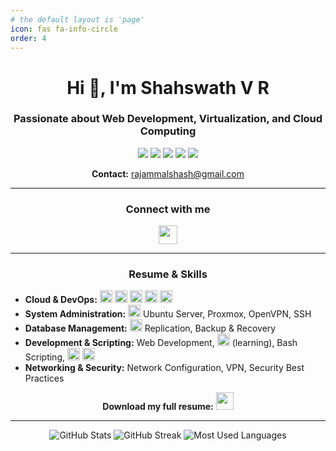 ```yaml
---
# the default layout is 'page'
icon: fas fa-info-circle
order: 4
---
```


<h1 align="center">Hi 👋, I'm Shahswath V R</h1>
<h3 align="center">Passionate about Web Development, Virtualization, and Cloud Computing</h3>

<div align="center">
  <img src="https://img.shields.io/badge/Open%20HPC%20Clustering-blue?style=for-the-badge"/>
  <img src="https://img.shields.io/badge/React-Learning-blue?logo=react&style=for-the-badge"/>
  <img src="https://img.shields.io/badge/Kubernetes%20%26%20GCP-Collaboration-brightgreen?logo=kubernetes&logoColor=white&style=for-the-badge"/>
  <img src="https://img.shields.io/badge/AWS%20%26%20GCP-Help%20Wanted-orange?logo=amazon-aws&logoColor=white&style=for-the-badge"/>
  <img src="https://img.shields.io/badge/Proxmox%20%7C%20Linux%20%7C%20Docker-Expert-yellow?logo=docker&logoColor=white&style=for-the-badge"/>
</div>

<p align="center">
  <b>Contact:</b> <a href="mailto:rajammalshash@gmail.com">rajammalshash@gmail.com</a>
</p>

---

<h3 align="center">Connect with me</h3>
<p align="center">
  <a href="https://linkedin.com/in/shashwath v r" target="blank">
    <img src="https://img.shields.io/badge/LinkedIn-Connect-blue?logo=linkedin&style=for-the-badge" height="30"/>
  </a>
</p>

---

<h3 align="center">Resume & Skills</h3>
<ul>
  <li><b>Cloud & DevOps:</b> <img src="https://img.shields.io/badge/AWS-232F3E?style=flat&logo=amazon-aws&logoColor=white" height="20"/> <img src="https://img.shields.io/badge/GCP-4285F4?style=flat&logo=google-cloud&logoColor=white" height="20"/> <img src="https://img.shields.io/badge/Kubernetes-326CE5?style=flat&logo=kubernetes&logoColor=white" height="20"/> <img src="https://img.shields.io/badge/Docker-2496ED?style=flat&logo=docker&logoColor=white" height="20"/> <img src="https://img.shields.io/badge/Jenkins-D24939?style=flat&logo=jenkins&logoColor=white" height="20"/></li>
  <li><b>System Administration:</b> <img src="https://img.shields.io/badge/Linux-FCC624?style=flat&logo=linux&logoColor=black" height="20"/> Ubuntu Server, Proxmox, OpenVPN, SSH</li>
  <li><b>Database Management:</b> <img src="https://img.shields.io/badge/MySQL-4479A1?style=flat&logo=mysql&logoColor=white" height="20"/> Replication, Backup & Recovery</li>
  <li><b>Development & Scripting:</b> Web Development, <img src="https://img.shields.io/badge/React-20232A?style=flat&logo=react&logoColor=61DAFB" height="20"/> (learning), Bash Scripting, <img src="https://img.shields.io/badge/Git-F05032?style=flat&logo=git&logoColor=white" height="20"/> <img src="https://img.shields.io/badge/GitHub-181717?style=flat&logo=github&logoColor=white" height="20"/></li>
  <li><b>Networking & Security:</b> Network Configuration, VPN, Security Best Practices</li>
</ul>

<p align="center"><b>Download my full resume:</b> <a href="/Shashwath.V.R.pdf" target="_blank"><img src="https://img.shields.io/badge/Resume-Download-blue?style=for-the-badge&logo=adobe-acrobat-reader&logoColor=white" height="28"/></a></p>

<hr/>

<p align="center">
  <img src="https://github-readme-stats.vercel.app/api?username=stellar2703&show_icons=true&theme=radical" alt="GitHub Stats" />
  <img src="https://github-readme-streak-stats.herokuapp.com/?user=stellar2703&theme=radical" alt="GitHub Streak" />
  <img src="https://github-readme-stats.vercel.app/api/top-langs/?username=stellar2703&layout=compact&theme=radical" alt="Most Used Languages" />
</p>
